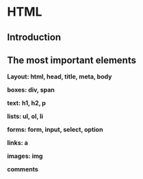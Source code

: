 # HTML

## Introduction

## The most important elements

**Layout: html, head, title, meta, body**

**boxes: div, span**

**text: h1, h2, p**

**lists: ul, ol, li**

**forms: form, input, select, option**

**links: a**

**images: img**

**comments**
